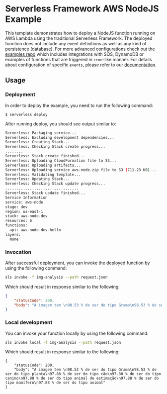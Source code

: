 <!--
title: 'AWS NodeJS Example'
description: 'This template demonstrates how to deploy a NodeJS function running on AWS Lambda using the traditional Serverless Framework.'
layout: Doc
framework: v2
platform: AWS
language: nodeJS
priority: 1
authorLink: 'https://github.com/serverless'
authorName: 'Serverless, inc.'
authorAvatar: 'https://avatars1.githubusercontent.com/u/13742415?s=200&v=4'
-->


# Serverless Framework AWS NodeJS Example

This template demonstrates how to deploy a NodeJS function running on AWS Lambda using the traditional Serverless Framework. The deployed function does not include any event definitions as well as any kind of persistence (database). For more advanced configurations check out the [examples repo](https://github.com/serverless/examples/) which includes integrations with SQS, DynamoDB or examples of functions that are triggered in `cron`-like manner. For details about configuration of specific `events`, please refer to our [documentation](https://www.serverless.com/framework/docs/providers/aws/events/).

## Usage

### Deployment

In order to deploy the example, you need to run the following command:

```
$ serverless deploy
```

After running deploy, you should see output similar to:

```bash
Serverless: Packaging service...
Serverless: Excluding development dependencies...
Serverless: Creating Stack...
Serverless: Checking Stack create progress...
........
Serverless: Stack create finished...
Serverless: Uploading CloudFormation file to S3...
Serverless: Uploading artifacts...
Serverless: Uploading service aws-node.zip file to S3 (711.23 KB)...
Serverless: Validating template...
Serverless: Updating Stack...
Serverless: Checking Stack update progress...
.................................
Serverless: Stack update finished...
Service Information
service: aws-node
stage: dev
region: us-east-1
stack: aws-node-dev
resources: 6
functions:
  api: aws-node-dev-hello
layers:
  None
```

### Invocation

After successful deployment, you can invoke the deployed function by using the following command:

```bash
sls invoke -f img-analysis --path request.json
```

Which should result in response similar to the following:

```json
{
    "statusCode": 200,
    "body": "A imagem tem \n98.53 % de ser do tipo Grama\n98.53 % de ser do tipo planta\n97.88 % de ser do tipo cão\n97.88 % de ser do tipo canino\n97.88 % de ser do tipo animal de estimação\n97.88 % de ser do tipo mamífero\n97.88 % de ser do tipo animal"
}
```

### Local development

You can invoke your function locally by using the following command:

```bash
sls invoke local -f img-analysis --path request.json
```

Which should result in response similar to the following:

```
{
    "statusCode": 200,
    "body": "A imagem tem \n98.53 % de ser do tipo Grama\n98.53 % de ser do tipo planta\n97.88 % de ser do tipo cão\n97.88 % de ser do tipo canino\n97.88 % de ser do tipo animal de estimação\n97.88 % de ser do tipo mamífero\n97.88 % de ser do tipo animal"
}
```
